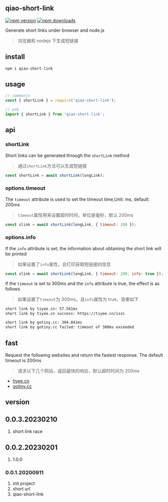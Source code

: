 ## qiao-short-link

[![npm version](https://img.shields.io/npm/v/qiao-short-link.svg?style=flat-square)](https://www.npmjs.org/package/qiao-short-link)
[![npm downloads](https://img.shields.io/npm/dm/qiao-short-link.svg?style=flat-square)](https://npm-stat.com/charts.html?package=qiao-short-link)

Generate short links under browser and node.js

> 浏览器和 nodejs 下生成短链接

## install

```bash
npm i qiao-short-link
```

## usage

```javascript
// commonjs
const { shortLink } = require('qiao-short-link');

// es6
import { shortLink } from 'qiao-short-link';
```

## api

### shortLink

Short links can be generated through the `shortLink` method

> 通过`shortLink`方法可以生成短链接

```javascript
const shortLink = await shortLink(longLink);
```

### options.timeout

The `timeout` attribute is used to set the timeout time,Unit: ms, default: 200ms

> `timeout`属性用来设置超时时间，单位是毫秒，默认 200ms

```javascript
const slink = await shortLink(longLink, { timeout: 200 });
```

### options.info

If the `info` attribute is set, the information about obtaining the short link will be printed

> 如果设置了`info`属性，会打印获取短链接的信息

```javascript
const slink = await shortLink(longLink, { timeout: 200, info: true });
```

If the `timeout` is set to 300ms and the `info` attribute is true, the effect is as follows

> 如果设置了`timeout`为 300ms，且`info`属性为 true，效果如下

```bash
short link by tiyee.cn: 57.561ms
short link by tiyee.cn success: https://tiyee.cn/iszc

short link by gotiny.cc: 304.041ms
short link by gotiny.cc failed: timeout of 300ms exceeded
```

## fast

Request the following websites and return the fastest response. The default timeout is 200ms

> 请求以下几个网站，返回最快的响应，默认超时时间为 200ms

- [tiyee.cn](tiyee.cn)
- [gotiny.cc](gotiny.cc)

## version

## 0.0.3.20230210

1. short link race

## 0.0.2.20230201

1. 1.0.0

### 0.0.1.20200911

1. init project
2. short url
3. qiao-short-link
